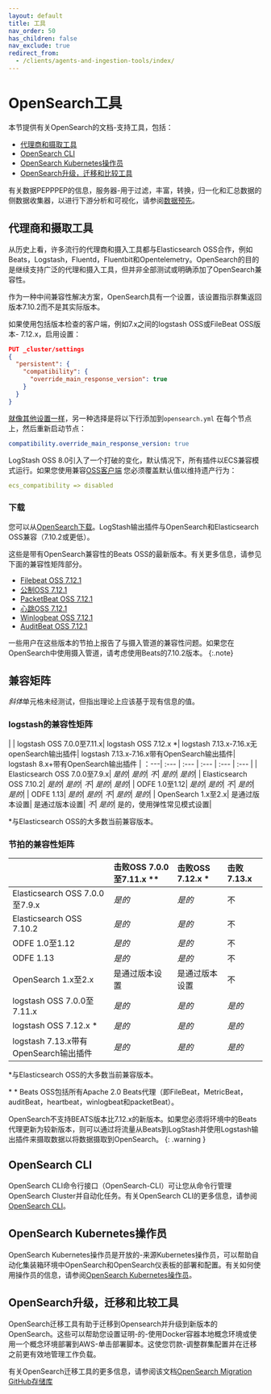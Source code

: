 ```yaml
---
layout: default
title: 工具
nav_order: 50
has_children: false
nav_exclude: true
redirect_from:
  - /clients/agents-and-ingestion-tools/index/
---
```


# OpenSearch工具

本节提供有关OpenSearch的文档-支持工具，包括：

- [代理商和摄取工具](#agents-and-ingestion-tools)
- [OpenSearch CLI](#opensearch-cli)
- [OpenSearch Kubernetes操作员](#opensearch-kubernetes-operator)
- [OpenSearch升级，迁移和比较工具](#opensearch-upgrade-migration-and-comparison-tools)

有关数据PEPPPEP的信息，服务器-用于过滤，丰富，转换，归一化和汇总数据的侧数据收集器，以进行下游分析和可视化，请参阅[数据预先]({{site.url}}{{site.baseurl}}/data-prepper/index/)。

## 代理商和摄取工具

从历史上看，许多流行的代理商和摄入工具都与Elasticsearch OSS合作，例如Beats，Logstash，Fluentd，Fluentbit和Opentelemetry。OpenSearch的目的是继续支持广泛的代理和摄入工具，但并非全部测试或明确添加了OpenSearch兼容性。

作为一种中间兼容性解决方案，OpenSearch具有一个设置，该设置指示群集返回版本7.10.2而不是其实际版本。

如果使用包括版本检查的客户端，例如7.x之间的logstash OSS或FileBeat OSS版本- 7.12.x，启用设置：

```json
PUT _cluster/settings
{
  "persistent": {
    "compatibility": {
      "override_main_response_version": true
    }
  }
}
```

[就像其他设置一样]({{site.url}}{{site.baseurl}}/install-and-configure/configuring-opensearch/)，另一种选择是将以下行添加到`opensearch.yml` 在每个节点上，然后重新启动节点：

```yml
compatibility.override_main_response_version: true
```

LogStash OSS 8.0引入了一个打破的变化，默认情况下，所有插件以ECS兼容模式运行。如果您使用兼容[OSS客户端](#compatibility-matrices) 您必须覆盖默认值以维持遗产行为：

```yml
ecs_compatibility => disabled
```

### 下载

您可以从[OpenSearch下载](https://opensearch.org/downloads.html)。LogStash输出插件与OpenSearch和Elasticsearch OSS兼容（7.10.2或更低）。

这些是带有OpenSearch兼容性的Beats OSS的最新版本。有关更多信息，请参见下面的兼容性矩阵部分。

- [Filebeat OSS 7.12.1](https://www.elastic.co/downloads/past-releases/filebeat-oss-7-12-1)
- [公制OSS 7.12.1](https://www.elastic.co/downloads/past-releases/metricbeat-oss-7-12-1)
- [PacketBeat OSS 7.12.1](https://www.elastic.co/downloads/past-releases/packetbeat-oss-7-12-1)
- [心跳OSS 7.12.1](https://elastic.co/downloads/past-releases/heartbeat-oss-7-12-1)
- [Winlogbeat OSS 7.12.1](https://www.elastic.co/downloads/past-releases/winlogbeat-oss-7-12-1)
- [AuditBeat OSS 7.12.1](https://elastic.co/downloads/past-releases/auditbeat-oss-7-12-1)

一些用户在这些版本的节拍上报告了与摄入管道的兼容性问题。如果您在OpenSearch中使用摄入管道，请考虑使用Beats的7.10.2版本。
{:.note}


## 兼容矩阵

*斜体*单元格未经测试，但指出理论上应该基于现有信息的值。


### logstash的兼容性矩阵

| | logstash OSS 7.0.0至7.11.x| logstash OSS 7.12.x \*| logstash 7.13.x-7.16.x无openSearch输出插件| logstash 7.13.x-7.16.x带有OpenSearch输出插件| logstash 8.x+带有OpenSearch输出插件
| ：---| :--- | :--- | :--- | :--- | :--- |
| Elasticsearch OSS 7.0.0至7.9.x| *是的*| *是的*| *不*| *是的*| *是的*|
| Elasticsearch OSS 7.10.2| *是的*| *是的*| *不*| *是的*| *是的*|
| ODFE 1.0至1.12| *是的*| *是的*| *不*| *是的*| *是的*|
| ODFE 1.13| *是的*| *是的*| *不*| *是的*| *是的*|
| OpenSearch 1.x至2.x| 是通过版本设置| 是通过版本设置| *不*| *是的*| 是的，使用弹性常见模式设置|

\*与Elasticsearch OSS的大多数当前兼容版本。


### 节拍的兼容性矩阵

| | 击败OSS 7.0.0至7.11.x \*\*| 击败OSS 7.12.x \*| 击败7.13.x|
| :--- | :--- | :--- | :--- |
| Elasticsearch OSS 7.0.0至7.9.x| *是的*| *是的*| 不|
| Elasticsearch OSS 7.10.2| *是的*| *是的*| 不|
| ODFE 1.0至1.12| *是的*| *是的*| 不|
| ODFE 1.13| *是的*| *是的*| 不|
| OpenSearch 1.x至2.x| 是通过版本设置| 是通过版本设置| 不|
| logstash OSS 7.0.0至7.11.x| *是的*| *是的*| *是的*|
| logstash OSS 7.12.x \*| *是的*| *是的*| *是的*|
| logstash 7.13.x带有OpenSearch输出插件| *是的*| *是的*| *是的*|

\*与Elasticsearch OSS的大多数当前兼容版本。

\* \* Beats OSS包括所有Apache 2.0 Beats代理（即FileBeat，MetricBeat，auditBeat，heartbeat，winlogbeat和packetBeat）。

OpenSearch不支持BEATS版本比7.12.x的新版本。如果您必须将环境中的Beats代理更新为较新版本，则可以通过将流量从Beats到LogStash并使用Logstash输出插件来摄取数据以将数据摄取到OpenSearch。
{: .warning }

## OpenSearch CLI

OpenSearch CLI命令行接口（OpenSearch-CLI）可让您从命令行管理OpenSearch Cluster并自动化任务。有关OpenSearch CLI的更多信息，请参阅[OpenSearch CLI]({{site.url}}{{site.baseurl}}/tools/cli/)。

## OpenSearch Kubernetes操作员

OpenSearch Kubernetes操作员是开放的-来源Kubernetes操作员，可以帮助自动化集装箱环境中OpenSearch和OpenSearch仪表板的部署和配置。有关如何使用操作员的信息，请参阅[OpenSearch Kubernetes操作员]({{site.url}}{{site.baseurl}}/tools/k8s-operator/)。

## OpenSearch升级，迁移和比较工具

OpenSearch迁移工具有助于迁移到Opensearch并升级到新版本的OpenSearch。这些可以帮助您设置证明-的-使用Docker容器本地概念环境或使用一个概念环境部署到AWS-单击部署脚本。这使您罚款-调整群集配置并在迁移之前更有效地管理工作负载。

有关OpenSearch迁移工具的更多信息，请参阅该文档[OpenSearch Migration GitHub存储库](https://github.com/opensearch-project/opensearch-migrations/tree/capture-and-replay-v0.1.0)

